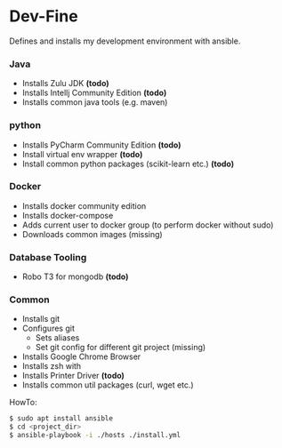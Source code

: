 # Dev-Fine 

Defines and installs my development environment with ansible.


### Java
* Installs Zulu JDK **(todo)**
* Installs Intellj Community Edition **(todo)**
* Installs common java tools (e.g. maven)

### python
* Installs PyCharm Community Edition **(todo)**
* Install virtual env wrapper **(todo)**
* Install common python packages (scikit-learn etc.) **(todo)**

### Docker
 - Installs docker community edition
 - Installs docker-compose
 - Adds current user to docker group (to perform docker without sudo)
 - Downloads common images (missing)

### Database Tooling
 - Robo T3 for mongodb **(todo)**
    
### Common
 - Installs git 
 - Configures git
   - Sets aliases
   - Set git config for different git project (missing)
 - Installs Google Chrome Browser
 - Installs zsh with
 - Installs Printer Driver **(todo)**
 - Installs common util packages (curl, wget etc.)


HowTo:
```bash
$ sudo apt install ansible
$ cd <project_dir>
$ ansible-playbook -i ./hosts ./install.yml
```

